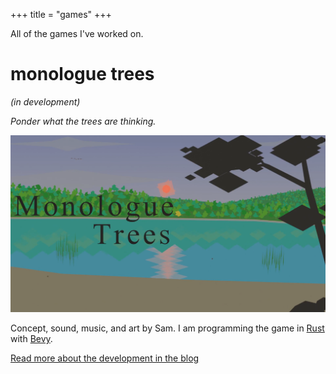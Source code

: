 +++
title = "games"
+++

All of the games I've worked on.

# monologue trees

*(in development)*

*Ponder what the trees are thinking.*

![monologue trees title concept](monologue-trees-title-concept.png)

Concept, sound, music, and art by Sam.
I am programming the game in [Rust][rust] with [Bevy][bevy].

[Read more about the development in the blog](/categories/trees)

[rust]: https://www.rust-lang.org/
[bevy]: https://bevyengine.org
